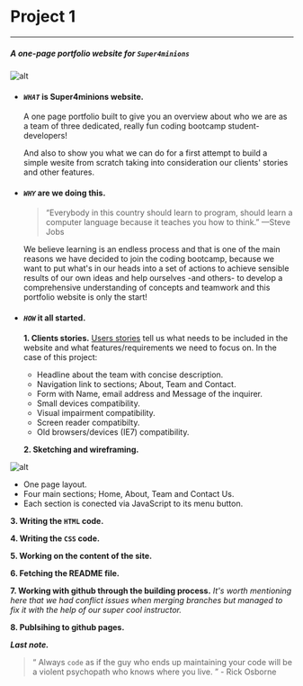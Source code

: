 
# Project 1
____
##### A one-page portfolio website for *`Super4minions`*
![alt](http://hdwallpaperbackgrounds.net/wp-content/uploads/2015/11/minions-wallpaper-stuart-keven-and-bob-2015-movie-hd-wallpapers-1920x1080.jpg)

* #### *`WHAT`* is Super4minions website.
  A one page portfolio built to give you an overview about who we are as a team of three dedicated, really fun coding bootcamp student-developers! 

  And also to show you what we can do for a first attempt to build a simple wesite from scratch taking into consideration our clients' stories and other features.

* #### *`WHY`* are we doing this.
  >“Everybody in this country should learn to program, should learn a computer language because it teaches you how to think.”   —Steve Jobs

  We believe learning is an endless process and that is one of the main reasons we have decided to join the coding bootcamp, because we want to put what's in our heads into a set of actions to achieve sensible results of our own ideas and help ourselves -and others- to develop a comprehensive understanding of concepts and teamwork and this portfolio website is only the start!

* #### *`HOW`* it all started.
  **1. Clients stories.**
[Users stories](https://github.com/gazaskygeeks/bootcamp/blob/master/coursebook/week1/project.md) tell us what needs to be included in the website and what features/requirements we need to focus on. In the case of this project:
  * Headline about the team with concise description.
  * Navigation link to sections; About, Team and Contact.
  * Form with Name, email address and Message of the inquirer.
  * Small devices compatibility.
  * Visual impairment compatibility.
  * Screen reader compatibilty.
  * Old browsers/devices (IE7) compatibility.

  **2. Sketching and wireframing.**
  
![alt](https://s30.postimg.org/4vhpxheld/New_Image.jpg)

   * One page layout.
   * Four main sections; Home, About, Team and Contact Us.
   * Each section is conected via JavaScript to its menu button.

  **3. Writing the `HTML` code.**
  
  **4. Writing the `CSS` code.**
  
  **5. Working on the content of the site.**
  
  **6. Fetching the README file.**
  
  **7. Working with github through the building process.**
   *It's worth mentioning here that we had conflict issues when merging branches but managed to fix it with the help of our super cool instructor.*
   
   **8. Publsihing to github pages.**

  ***Last note.***
  >“ Always `code` as if the guy who ends up maintaining your code will be a violent psychopath who knows where you live. ” - Rick Osborne 
